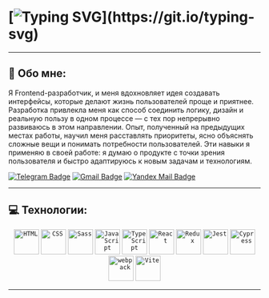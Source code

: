# [![Typing SVG](https://readme-typing-svg.demolab.com?font=Oswald&weight=500&size=32&duration=3000&pause=1000&color=F79F0E&repeat=false&width=435&lines=Привет,%20меня%20зовут%20Роман!)](https://git.io/typing-svg)

---

## 👨 Обо мне:

Я Frontend-разработчик, и меня вдохновляет идея создавать интерфейсы, которые делают жизнь пользователей проще и приятнее.
Разработка привлекла меня как способ соединить логику, дизайн и реальную пользу в одном процессе — с тех пор непрерывно развиваюсь в этом направлении.
Опыт, полученный на предыдущих местах работы, научил меня расставлять приоритеты, ясно объяснять сложные вещи и понимать потребности пользователей. Эти навыки я применяю в своей работе: я думаю о продукте с точки зрения пользователя и быстро адаптируюсь к новым задачам и технологиям.

[![Telegram Badge](https://img.shields.io/badge/Telegram-@cronictix-blue?style=for-the-badge&logo=telegram)](https://t.me/yourusername) [![Gmail Badge](https://img.shields.io/badge/Gmail-romanstarshinovdev%40gmail.com-red?style=for-the-badge&logo=gmail&logoColor=white)](https://mail.google.com/mail/?view=cm&to=romanstarshinovdev@gmail.com) [![Yandex Mail Badge](https://img.shields.io/badge/Yandex-padoshvars@yandex.ru-yellow?style=for-the-badge&logo=yandex&logoColor=black)](https://mail.yandex.ru/compose?to=padoshvars@yandex.ru)

 ---

 ## 💻 Технологии:
<div align="center">
	<code><img width="50" src="https://raw.githubusercontent.com/marwin1991/profile-technology-icons/refs/heads/main/icons/html.png" alt="HTML" title="HTML"/></code>
	<code><img width="50" src="https://raw.githubusercontent.com/marwin1991/profile-technology-icons/refs/heads/main/icons/css.png" alt="CSS" title="CSS"/></code>
	<code><img width="50" src="https://raw.githubusercontent.com/marwin1991/profile-technology-icons/refs/heads/main/icons/sass.png" alt="Sass" title="Sass"/></code>
	<code><img width="50" src="https://raw.githubusercontent.com/marwin1991/profile-technology-icons/refs/heads/main/icons/javascript.png" alt="JavaScript" title="JavaScript"/></code>
	<code><img width="50" src="https://raw.githubusercontent.com/marwin1991/profile-technology-icons/refs/heads/main/icons/typescript.png" alt="TypeScript" title="TypeScript"/></code>
	<code><img width="50" src="https://raw.githubusercontent.com/marwin1991/profile-technology-icons/refs/heads/main/icons/react.png" alt="React" title="React"/></code>
	<code><img width="50" src="https://raw.githubusercontent.com/marwin1991/profile-technology-icons/refs/heads/main/icons/redux.png" alt="Redux" title="Redux"/></code>
	<code><img width="50" src="https://raw.githubusercontent.com/marwin1991/profile-technology-icons/refs/heads/main/icons/jest.png" alt="Jest" title="Jest"/></code>
	<code><img width="50" src="https://raw.githubusercontent.com/marwin1991/profile-technology-icons/refs/heads/main/icons/cypress.png" alt="Cypress" title="Cypress"/></code>
	<code><img width="50" src="https://raw.githubusercontent.com/marwin1991/profile-technology-icons/refs/heads/main/icons/webpack.png" alt="webpack" title="webpack"/></code>
	<code><img width="50" src="https://raw.githubusercontent.com/marwin1991/profile-technology-icons/refs/heads/main/icons/vite.png" alt="Vite" title="Vite"/></code>
</div>

---




